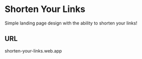 # Shorten Your Links

Simple landing page design with the ability to shorten your links!

## URL 

shorten-your-links.web.app
